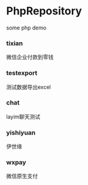 # PhpRepository
some php demo

### tixian
微信企业付款到零钱

### testexport
测试数据导出excel

### chat
layim聊天测试

### yishiyuan
伊世缘

### wxpay
微信原生支付



